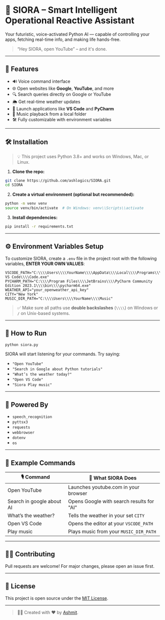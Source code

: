 # 🤖 SIORA – Smart Intelligent Operational Reactive Assistant

Your futuristic, voice-activated Python AI — capable of controlling your apps, fetching real-time info, and making life hands-free.

> “Hey SIORA, open YouTube” – and it's done.

---

## 🌟 Features

- 🔊 Voice command interface
- 🌐 Open websites like **Google**, **YouTube**, and more
- 🔍 Search queries directly on Google or YouTube
- 🌦️ Get real-time weather updates
- 🧠 Launch applications like **VS Code** and **PyCharm**
- 🎵 Music playback from a local folder
- 🛠️ Fully customizable with environment variables

---

## 🛠️ Installation

> 💡 This project uses Python 3.8+ and works on Windows, Mac, or Linux.

1. **Clone the repo:**

```bash
git clone https://github.com/ashlogics/SIORA.git
cd SIORA
```

2. **Create a virtual environment (optional but recommended):**

```bash
python -m venv venv
source venv/bin/activate  # On Windows: venv\\Scripts\\activate
```

3. **Install dependencies:**

```bash
pip install -r requirements.txt
```

---

## ⚙️ Environment Variables Setup

To customize SIORA, create a `.env` file in the project root with the following variables, **ENTER YOUR OWN VALUES**:

```env
VSCODE_PATH="C:\\\\Users\\\\YourName\\\\AppData\\\\Local\\\\Programs\\\\Microsoft VS Code\\\\Code.exe"
PYCHARM_PATH="C:\\\\Program Files\\\\JetBrains\\\\PyCharm Community Edition 2023.1\\\\bin\\\\pycharm64.exe"
WEATHER_API="your_openweather_api_key"
CITY="New York"
MUSIC_DIR_PATH="C:\\\\Users\\\\YourName\\\\Music"
```

> ✅ Make sure all paths use **double backslashes** (`\\\\`) on Windows or `/` on Unix-based systems.

---

## 🚀 How to Run

```bash
python siora.py
```

SIORA will start listening for your commands. Try saying:

- `"Open YouTube"`
- `"Search in Google about Python tutorials"`
- `"What’s the weather today?"`
- `"Open VS Code"`
- `"Siora Play music"`

---

## 🧠 Powered By

- `speech_recognition`
- `pyttsx3`
- `requests`
- `webbrowser`
- `dotenv`
- `os`

---

## 🧪 Example Commands

| 🎙️ Command | 🧠 What SIORA Does |
|------------|---------------------|
| Open YouTube | Launches youtube.com in your browser |
| Search in google about AI | Opens Google with search results for "AI" |
| What’s the weather? | Tells the weather in your set `CITY` |
| Open VS Code | Opens the editor at your `VSCODE_PATH` |
| Play music | Plays music from your `MUSIC_DIR_PATH` |

---

## 🧑‍💻 Contributing

Pull requests are welcome! For major changes, please open an issue first.

---

## 📄 License

This project is open source under the [MIT License](LICENSE).

---

> 👨‍💻 Created with ❤️ by [Ashmit](https://github.com/ashlogics).

